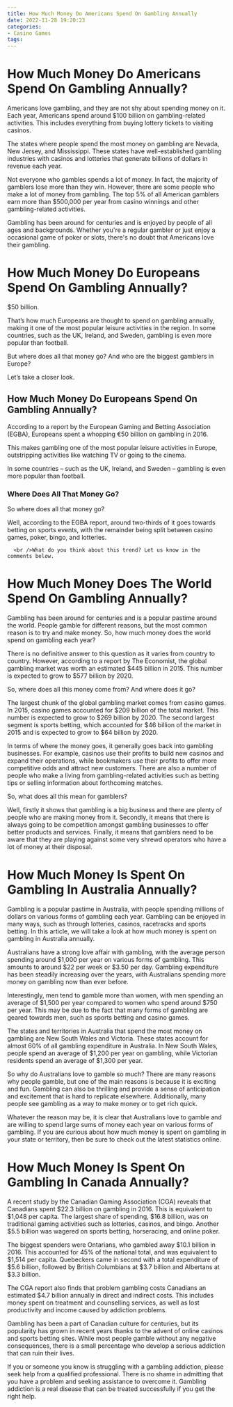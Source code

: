 ```yaml
---
title: How Much Money Do Americans Spend On Gambling Annually
date: 2022-11-28 19:20:23
categories:
- Casino Games
tags:
---
```



#  How Much Money Do Americans Spend On Gambling Annually?

Americans love gambling, and they are not shy about spending money on it. Each year, Americans spend around $100 billion on gambling-related activities. This includes everything from buying lottery tickets to visiting casinos.

The states where people spend the most money on gambling are Nevada, New Jersey, and Mississippi. These states have well-established gambling industries with casinos and lotteries that generate billions of dollars in revenue each year.

Not everyone who gambles spends a lot of money. In fact, the majority of gamblers lose more than they win. However, there are some people who make a lot of money from gambling. The top 5% of all American gamblers earn more than $500,000 per year from casino winnings and other gambling-related activities.

Gambling has been around for centuries and is enjoyed by people of all ages and backgrounds. Whether you're a regular gambler or just enjoy a occasional game of poker or slots, there's no doubt that Americans love their gambling.

#  How Much Money Do Europeans Spend On Gambling Annually?

$50 billion.

That’s how much Europeans are thought to spend on gambling annually, making it one of the most popular leisure activities in the region. In some countries, such as the UK, Ireland, and Sweden, gambling is even more popular than football.

But where does all that money go? And who are the biggest gamblers in Europe?

Let’s take a closer look.

<h2>How Much Money Do Europeans Spend On Gambling Annually?</h2>

<p>According to a report by the European Gaming and Betting Association (EGBA), Europeans spent a whopping €50 billion on gambling in 2016.</p>

<p>This makes gambling one of the most popular leisure activities in Europe, outstripping activities like watching TV or going to the cinema.</p>

<p>In some countries – such as the UK, Ireland, and Sweden – gambling is even more popular than football.</p>

<h3>Where Does All That Money Go?</h3>

<p>So where does all that money go?</p>

<p>Well, according to the EGBA report, around two-thirds of it goes towards betting on sports events, with the remainder being split between casino games, poker, bingo, and lotteries.</p>






















      <br />What do you think about this trend? Let us know in the comments below.

#  How Much Money Does The World Spend On Gambling Annually?

Gambling has been around for centuries and is a popular pastime around the world. People gamble for different reasons, but the most common reason is to try and make money. So, how much money does the world spend on gambling each year?

There is no definitive answer to this question as it varies from country to country. However, according to a report by The Economist, the global gambling market was worth an estimated $445 billion in 2015. This number is expected to grow to $577 billion by 2020.

So, where does all this money come from? And where does it go?

The largest chunk of the global gambling market comes from casino games. In 2015, casino games accounted for $209 billion of the total market. This number is expected to grow to $269 billion by 2020. The second largest segment is sports betting, which accounted for $46 billion of the market in 2015 and is expected to grow to $64 billion by 2020.

In terms of where the money goes, it generally goes back into gambling businesses. For example, casinos use their profits to build new casinos and expand their operations, while bookmakers use their profits to offer more competitive odds and attract new customers. There are also a number of people who make a living from gambling-related activities such as betting tips or selling information about forthcoming matches.

So, what does all this mean for gamblers?

Well, firstly it shows that gambling is a big business and there are plenty of people who are making money from it. Secondly, it means that there is always going to be competition amongst gambling businesses to offer better products and services. Finally, it means that gamblers need to be aware that they are playing against some very shrewd operators who have a lot of money at their disposal.

#  How Much Money Is Spent On Gambling In Australia Annually?

Gambling is a popular pastime in Australia, with people spending millions of dollars on various forms of gambling each year. Gambling can be enjoyed in many ways, such as through lotteries, casinos, racetracks and sports betting. In this article, we will take a look at how much money is spent on gambling in Australia annually.

Australians have a strong love affair with gambling, with the average person spending around $1,000 per year on various forms of gambling. This amounts to around $22 per week or $3.50 per day. Gambling expenditure has been steadily increasing over the years, with Australians spending more money on gambling now than ever before.

Interestingly, men tend to gamble more than women, with men spending an average of $1,500 per year compared to women who spend around $750 per year. This may be due to the fact that many forms of gambling are geared towards men, such as sports betting and casino games.

The states and territories in Australia that spend the most money on gambling are New South Wales and Victoria. These states account for almost 60% of all gambling expenditure in Australia. In New South Wales, people spend an average of $1,200 per year on gambling, while Victorian residents spend an average of $1,300 per year.

So why do Australians love to gamble so much? There are many reasons why people gamble, but one of the main reasons is because it is exciting and fun. Gambling can also be thrilling and provide a sense of anticipation and excitement that is hard to replicate elsewhere. Additionally, many people see gambling as a way to make money or to get rich quick.

Whatever the reason may be, it is clear that Australians love to gamble and are willing to spend large sums of money each year on various forms of gambling. If you are curious about how much money is spent on gambling in your state or territory, then be sure to check out the latest statistics online.

#  How Much Money Is Spent On Gambling In Canada Annually?

A recent study by the Canadian Gaming Association (CGA) reveals that Canadians spent $22.3 billion on gambling in 2016. This is equivalent to $1,048 per capita. The largest share of spending, $16.8 billion, was on traditional gaming activities such as lotteries, casinos, and bingo. Another $5.5 billion was wagered on sports betting, horseracing, and online poker.

The biggest spenders were Ontarians, who gambled away $10.1 billion in 2016. This accounted for 45% of the national total, and was equivalent to $1,514 per capita. Quebeckers came in second with a total expenditure of $5.6 billion, followed by British Columbians at $3.7 billion and Albertans at $3.3 billion.

The CGA report also finds that problem gambling costs Canadians an estimated $4.7 billion annually in direct and indirect costs. This includes money spent on treatment and counselling services, as well as lost productivity and income caused by addiction problems.

Gambling has been a part of Canadian culture for centuries, but its popularity has grown in recent years thanks to the advent of online casinos and sports betting sites. While most people gamble without any negative consequences, there is a small percentage who develop a serious addiction that can ruin their lives.

If you or someone you know is struggling with a gambling addiction, please seek help from a qualified professional. There is no shame in admitting that you have a problem and seeking assistance to overcome it. Gambling addiction is a real disease that can be treated successfully if you get the right help.